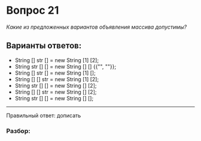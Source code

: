 # Вопрос 21
_Какие из предложенных вариантов объявления массива допустимы?_

## Варианты ответов:

- String [] str [] = new String [1] [2];
- String str [] [] = new String [] [] {{"", ""}};
- String [] str [] = new String [1] [];
- String [] [] str = new String [1] [2];
- String str [] [] = new String [] [2];
- String [] [] str = new String [] [2];
- String str [] [] = new String [] [];

___

Правильный ответ: дописать

### Разбор: